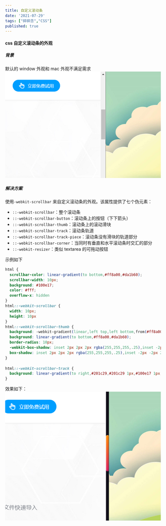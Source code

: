 ```yaml
---
title: 自定义滚动条
date: '2021-07-29'
tags: ["碎碎念","CSS"]
published: true
---
```


#### css 自定义滚动条的外观

##### 背景

默认的 window 外观和 mac 外观不满足需求
![image](./window.png)

##### 解决方案

使用`-webkit-scrollbar` 来自定义滚动条的外观。该属性提供了七个伪元素：

- `::-webkit-scrollbar`：整个滚动条
- `::-webkit-scrollbar-button`：滚动条上的按钮（下下箭头）
- `::-webkit-scrollbar-thumb`：滚动条上的滚动滑块
- `::-webkit-scrollbar-track`：滚动条轨道
- `::-webkit-scrollbar-track-piece`：滚动条没有滑块的轨道部分
- `::-webkit-scrollbar-corner`：当同时有垂直和水平滚动条时交汇的部分
- `::-webkit-resizer`：类似 textarea 的可拖动按钮

示例如下

```css
html {
  scrollbar-color: linear-gradient(to bottom,#ff8a00,#da1b60);
  scrollbar-width: 10px;
  background: #100e17;
  color: #fff;
  overflow-x: hidden
}
html::-webkit-scrollbar {
  width: 10px;
  height: 10px
}
html::-webkit-scrollbar-thumb {
  background: -webkit-gradient(linear,left top,left bottom,from(#ff8a00),to(#da1b60));
  background: linear-gradient(to bottom,#ff8a00,#da1b60);
  border-radius: 10px;
  -webkit-box-shadow: inset 2px 2px 2px rgba(255,255,255,.25),inset -2px -2px 2px rgba(0,0,0,.25);
  box-shadow: inset 2px 2px 2px rgba(255,255,255,.25),inset -2px -2px 2px rgba(0,0,0,.25)
}

html::-webkit-scrollbar-track {
  background: linear-gradient(to right,#201c29,#201c29 1px,#100e17 1px,#100e17)
}

```

效果如下：
![image](./window效果.png)